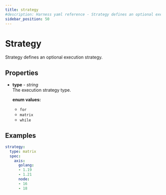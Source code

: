 ```yaml
---
title: strategy
#description: Harness yaml reference - Strategy defines an optional execution strategy.
sidebar_position: 50
---
```


# Strategy

Strategy defines an optional execution strategy.

## Properties

* __type__ - _string_<br/>
  The execution strategy type.

  __enum values:__
  * `for`
  * `matrix`
  * `while`

## Examples

```yaml {} showLineNumbers
strategy:
  type: matrix
  spec:
    axis:
      golang:
      - 1.19
      - 1.21
      node:
      - 16
      - 18
```

<!-- examples / end -->

